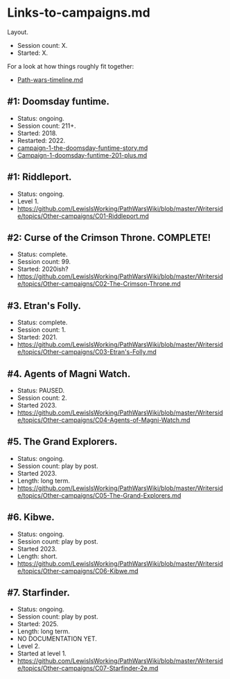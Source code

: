 # Links-to-campaigns.md

Layout.
- Session count: X.
- Started: X.

For a look at how things roughly fit together:
- [Path-wars-timeline.md](Cross-campaign-timeline.md)

## #1: Doomsday funtime.
- Status: ongoing.
- Session count: 211+.
- Started: 2018. 
- Restarted: 2022.
- [campaign-1-the-doomsday-funtime-story.md](C01-Doomsday-funtime-128-to-200.md)
- [Campaign-1-doomsday-funtime-201-plus.md](C01-Doomsday-funtime-201-plus.md)

## #1: Riddleport.
- Status: ongoing.
- Level 1.
- https://github.com/LewisIsWorking/PathWarsWiki/blob/master/Writerside/topics/Other-campaigns/C01-Riddleport.md

## #2: Curse of the Crimson Throne. COMPLETE!
- Status: complete.
- Session count: 99.
- Started: 2020ish?
- https://github.com/LewisIsWorking/PathWarsWiki/blob/master/Writerside/topics/Other-campaigns/C02-The-Crimson-Throne.md

## #3. Etran's Folly.
- Status: complete.
- Session count: 1.
- Started: 2021.
- https://github.com/LewisIsWorking/PathWarsWiki/blob/master/Writerside/topics/Other-campaigns/C03-Etran's-Folly.md

## #4. Agents of Magni Watch.
- Status: PAUSED.
- Session count: 2.
- Started 2023.
- https://github.com/LewisIsWorking/PathWarsWiki/blob/master/Writerside/topics/Other-campaigns/C04-Agents-of-Magni-Watch.md

## #5. The Grand Explorers.
- Status: ongoing.
- Session count: play by post.
- Started 2023.
- Length: long term.
- https://github.com/LewisIsWorking/PathWarsWiki/blob/master/Writerside/topics/Other-campaigns/C05-The-Grand-Explorers.md

## #6. Kibwe.
- Status: ongoing.
- Session count: play by post.
- Started 2023.
- Length: short.
- https://github.com/LewisIsWorking/PathWarsWiki/blob/master/Writerside/topics/Other-campaigns/C06-Kibwe.md

## #7. Starfinder.
- Status: ongoing.
- Session count: play by post.
- Started: 2025.
- Length: long term.
- NO DOCUMENTATION YET.
- Level 2.
- Started at level 1.
- https://github.com/LewisIsWorking/PathWarsWiki/blob/master/Writerside/topics/Other-campaigns/C07-Starfinder-2e.md
